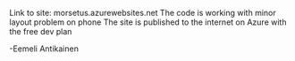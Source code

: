 Link to site: morsetus.azurewebsites.net
The code is working with minor layout problem on phone
The site is published to the internet on Azure with the free dev plan

-Eemeli Antikainen
